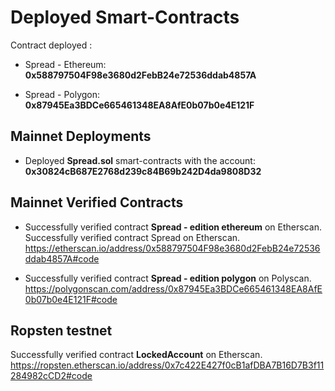 # Deployed Smart-Contracts

Contract deployed  :  

- Spread - Ethereum: **0x588797504F98e3680d2FebB24e72536ddab4857A**

- Spread - Polygon:  **0x87945Ea3BDCe665461348EA8AfE0b07b0e4E121F**

## **Mainnet Deployments**

- Deployed **Spread.sol** smart-contracts with the account: **0x30824cB687E2768d239c84B69b242D4da9808D32**

## **Mainnet Verified Contracts**

- Successfully verified contract **Spread - edition ethereum** on Etherscan.
Successfully verified contract Spread on Etherscan.
<https://etherscan.io/address/0x588797504F98e3680d2FebB24e72536ddab4857A#code>

- Successfully verified contract **Spread - edition polygon** on Polyscan.
<https://polygonscan.com/address/0x87945Ea3BDCe665461348EA8AfE0b07b0e4E121F#code>

## Ropsten testnet

Successfully verified contract **LockedAccount** on Etherscan.
<https://ropsten.etherscan.io/address/0x7c422E427f0cB1afDBA7B16D7B3f11284982cCD2#code>  
